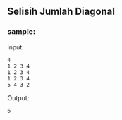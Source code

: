 ## Selisih Jumlah Diagonal

### sample:

input:
```
4
1 2 3 4
1 2 3 4
1 2 3 4
5 4 3 2
```

Output:

```
6
```
